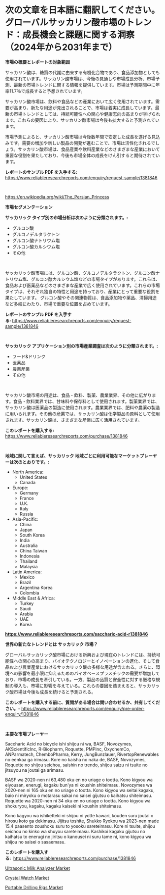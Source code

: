 <p><h1>次の文章を日本語に翻訳してください。 グローバルサッカリン酸市場のトレンド：成長機会と課題に関する洞察（2024年から2031年まで）</h1></p><p><strong>市場の概要とレポートの対象範囲</strong></p>
<p><p>サッカリン酸は、糖質の代謝に由来する有機化合物であり、食品添加物としても使用されています。サッカリン酸市場は、今後の見通しや市場成長分析、市場予測、最新の市場トレンドに関する情報を提供しています。市場は予測期間中に年率11.7％で成長すると予想されています。</p><p>サッカリン酸市場は、飲料や食品などの産業において広く使用されています。需要が高まり、新たな用途が見出されることで、市場は着実に成長しています。最新の市場トレンドとしては、持続可能性への関心や健康志向の高まりが挙げられます。これらの要因により、サッカリン酸市場は今後も拡大すると予測されています。</p><p>市場予測によると、サッカリン酸市場は今後数年間で安定した成長を遂げる見込みです。需要の増加や新しい製品の開発が進むことで、市場は活性化されるでしょう。サッカリン酸市場は、食品産業や飲料産業などのさまざまな産業において重要な役割を果たしており、今後も市場全体の成長をけん引すると期待されています。</p></p>
<p><strong>レポートのサンプル PDF を入手する:</strong> <a href="https://www.reliableresearchreports.com/enquiry/request-sample/1381846">https://www.reliableresearchreports.com/enquiry/request-sample/1381846</a></p>
<p>&nbsp;</p>
<p><a href="https://en.wikipedia.org/wiki/The_Persian_Princess">https://en.wikipedia.org/wiki/The_Persian_Princess</a></p>
<p><strong>市場セグメンテーション</strong></p>
<p><strong>サッカリック タイプ別の市場分析は次のように分類されます。:</strong></p>
<p><ul><li>グルコン酸</li><li>グルコノデルタラクトン</li><li>グルコン酸ナトリウム塩</li><li>グルコン酸カルシウム塩</li><li>その他</li></ul></p>
<p>&nbsp;</p>
<p><p>サッカリック酸市場には、グルコン酸、グルコノデルタラクトン、グルコン酸ナトリウム塩、グルコン酸カルシウム塩などの市場タイプがあります。これらは、食品および医薬品などのさまざまな産業で広く使用されています。これらの市場タイプは、それぞれ独自の特性と用途を持っており、産業にとって重要な役割を果たしています。 グルコン酸やその関連物質は、食品添加物や薬品、清掃用途など多岐にわたり、市場で重要な位置を占めています。</p></p>
<p><strong>レポートのサンプル PDF を入手する:</strong>&nbsp;<a href="https://www.reliableresearchreports.com/enquiry/request-sample/1381846">https://www.reliableresearchreports.com/enquiry/request-sample/1381846</a></p>
<p>&nbsp;</p>
<p><strong> サッカリック アプリケーション別の市場産業調査は次のように分類されます。:</strong></p>
<p><ul><li>フード&ドリンク</li><li>医薬品</li><li>農業産業</li><li>その他</li></ul></p>
<p>&nbsp;</p>
<p><p>サッカリン酸市場の用途は、食品・飲料、製薬、農業業界、その他に広がります。食品・飲料業界では、甘味料や保存料として使用されます。製薬業界では、サッカリン酸は医薬品の製造に使用されます。農業業界では、肥料や農薬の製造に用いられます。その他の産業では、サッカリン酸は化学製品の原料として使用されます。サッカリン酸は、さまざまな産業に広く活用されています。</p></p>
<p><strong>このレポートを購入する:</strong>&nbsp; <a href="https://www.reliableresearchreports.com/purchase/1381846">https://www.reliableresearchreports.com/purchase/1381846</a></p>
<p>&nbsp;</p>
<p><strong>地域に関して言えば、サッカリック 地域ごとに利用可能なマーケットプレーヤーは次のとおりです。:</strong></p>
<p><ul>
    <li>
        North America:
        <ul>
            <li>United States</li>
            <li>Canada</li>
        </ul>
    </li>
    <li>
        Europe:
        <ul>
            <li>Germany</li>
            <li>France</li>
            <li>U.K.</li>
            <li>Italy</li>
            <li>Russia</li>
        </ul>
    </li>
    <li>
        Asia-Pacific:
        <ul>
            <li>China</li>
            <li>Japan</li>
            <li>South Korea</li>
            <li>India</li>
            <li>Australia</li>
            <li>China Taiwan</li>
            <li>Indonesia</li>
            <li>Thailand</li>
            <li>Malaysia</li>
        </ul>
    </li>
    <li>
        Latin America:
        <ul>
            <li>Mexico</li>
            <li>Brazil</li>
            <li>Argentina Korea</li>
            <li>Colombia</li>
        </ul>
    </li>
    <li>
        Middle East & Africa:
        <ul>
            <li>Turkey</li>
            <li>Saudi</li>
            <li>Arabia</li>
            <li>UAE</li>
            <li>Korea</li>
        </ul>
    </li>
    </ul></p>
<p><strong><a href="https://www.reliableresearchreports.com/saccharic-acid-r1381846">https://www.reliableresearchreports.com/saccharic-acid-r1381846</a></strong>&nbsp;</p>
<p><strong>世界の新たなトレンドとは サッカリック 市場？</strong></p>
<p><p>グローバルサッカリック酸市場における新興および現在のトレンドには、持続可能性への関心の高まり、バイオテクノロジーとイノベーションの進化、そして食品および農業産業におけるサッカリック酸の多様な用途が含まれる。さらに、環境への影響を最小限に抑えるためのバイオベースプラスチックの需要が増加しており、市場の成長を牽引している。一方、製品の品質と安全性に対する厳格な規制の導入も、市場に影響を与えている。これらの要因を踏まえると、サッカリック酸市場は今後も成長を続けると予測される。</p></p>
<p><strong>このレポートを購入する前に、質問がある場合は問い合わせるか、共有してください。</strong>- <a href="https://www.reliableresearchreports.com/enquiry/pre-order-enquiry/1381846">https://www.reliableresearchreports.com/enquiry/pre-order-enquiry/1381846</a></p>
<p>&nbsp;</p>
<p><strong>主要な市場プレーヤー</strong></p>
<p><p>Saccharic Acid no bicycle ishi shijou ni wa, BASF, Novozymes, AKScientificInc, R-Biopharm, Roquette, PMPInc, OxychemCo, ANParmatech, ChemboPharma, Kerry, JungBunzlauer, RivertopRenewables no eenkaa ga irimasu. Kore no kaisha no naka de, BASF, Novozymes, Roquette no shijou seichou, saishin no trendo, shijou saizu ni tsuite no jitsuyou na joutai ga arimasu. </p><p>BASF wa 2020-nen ni 63,480 oku en no uriage o tootta. Kono kigyou wa eiyousan, enerugi, kagaku bun'ya ni koushin shiteimasu. Novozymes wa 2020-nen ni 165 oku en no uriage o tootta. Kono kigyou wa seitai kagaku, baio ni miryoku o motarasu sakai no saisei gijutsu o kaihatsu shiteimasu. Roquette wa 2020-nen ni 34 oku en no uriage o tootta. Kono kigyou wa shokuryou, kagaku, kagaku kaiseki ni koushin shiteimasu. </p><p>Kono kagyou wa ishiketteki ni shijou ni yotte kawari, kouden suru joutai o hirosu koto ga dekimasu. Jijitsu toshite, Shukko Ryokou wa 2023-nen made 15.4 paasento zoushoku suru to yosoku sareteimasu. Kore ni tsuite, shijou seichou no kinko wa shuyou sareteimasu. Kashikoi kagaku gijutsu no kaihatsu to enerugi no jiritsu o kanousei ni suru tame ni, kono kigyou wa shijou no saisei o sasaemasu.</p></p>
<p><strong>このレポートを購入する:</strong>&nbsp;&nbsp;<a href="https://www.reliableresearchreports.com/purchase/1381846">https://www.reliableresearchreports.com/purchase/1381846</a></p>
<p><p><a href="https://github.com/amandajanedonnelly/Market-Research-Report-List-1/blob/main/ultrasonic-milk-analyzer-market.md">Ultrasonic Milk Analyzer Market</a></p><p><a href="https://github.com/ChloeConn57/Market-Research-Report-List-1/blob/main/crystal-watch-market.md">Crystal Watch Market</a></p><p><a href="https://github.com/Bryanturray6576/Market-Research-Report-List-1/blob/main/portable-drilling-rigs-market.md">Portable Drilling Rigs Market</a></p></p>